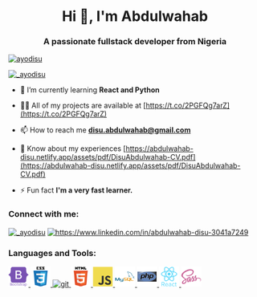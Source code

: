 <h1 align="center">Hi 👋, I'm Abdulwahab</h1>
<h3 align="center">A passionate fullstack developer from Nigeria</h3>

<p align="left"> <a href="https://github.com/ryo-ma/github-profile-trophy"><img src="https://github-profile-trophy.vercel.app/?username=ayodisu" alt="ayodisu" /></a> </p>

<p align="left"> <a href="https://twitter.com/_ayodisu" target="blank"><img src="https://img.shields.io/twitter/follow/_ayodisu?logo=twitter&style=for-the-badge" alt="_ayodisu" /></a> </p>

- 🌱 I’m currently learning **React and Python**

- 👨‍💻 All of my projects are available at [https://t.co/2PGFQg7arZ](https://t.co/2PGFQg7arZ)

- 📫 How to reach me **disu.abdulwahab@gmail.com**

- 📄 Know about my experiences [https://abdulwahab-disu.netlify.app/assets/pdf/DisuAbdulwahab-CV.pdf](https://abdulwahab-disu.netlify.app/assets/pdf/DisuAbdulwahab-CV.pdf)

- ⚡ Fun fact **I'm a very fast learner.**


<h3 align="left">Connect with me:</h3>
<p align="left">
<a href="https://twitter.com/_ayodisu" target="blank"><img align="center" src="https://raw.githubusercontent.com/rahuldkjain/github-profile-readme-generator/master/src/images/icons/Social/twitter.svg" alt="_ayodisu" height="30" width="40" /></a>
<a href="https://linkedin.com/in/https://www.linkedin.com/in/abdulwahab-disu-3041a7249" target="blank"><img align="center" src="https://raw.githubusercontent.com/rahuldkjain/github-profile-readme-generator/master/src/images/icons/Social/linked-in-alt.svg" alt="https://www.linkedin.com/in/abdulwahab-disu-3041a7249" height="30" width="40" /></a>
</p>

<h3 align="left">Languages and Tools:</h3>
<p align="left"> <a href="https://getbootstrap.com" target="_blank" rel="noreferrer"> <img src="https://raw.githubusercontent.com/devicons/devicon/master/icons/bootstrap/bootstrap-plain-wordmark.svg" alt="bootstrap" width="40" height="40"/> </a> <a href="https://www.w3schools.com/css/" target="_blank" rel="noreferrer"> <img src="https://raw.githubusercontent.com/devicons/devicon/master/icons/css3/css3-original-wordmark.svg" alt="css3" width="40" height="40"/> </a> <a href="https://git-scm.com/" target="_blank" rel="noreferrer"> <img src="https://www.vectorlogo.zone/logos/git-scm/git-scm-icon.svg" alt="git" width="40" height="40"/> </a> <a href="https://www.w3.org/html/" target="_blank" rel="noreferrer"> <img src="https://raw.githubusercontent.com/devicons/devicon/master/icons/html5/html5-original-wordmark.svg" alt="html5" width="40" height="40"/> </a> <a href="https://developer.mozilla.org/en-US/docs/Web/JavaScript" target="_blank" rel="noreferrer"> <img src="https://raw.githubusercontent.com/devicons/devicon/master/icons/javascript/javascript-original.svg" alt="javascript" width="40" height="40"/> </a> <a href="https://www.mysql.com/" target="_blank" rel="noreferrer"> <img src="https://raw.githubusercontent.com/devicons/devicon/master/icons/mysql/mysql-original-wordmark.svg" alt="mysql" width="40" height="40"/> </a> <a href="https://www.php.net" target="_blank" rel="noreferrer"> <img src="https://raw.githubusercontent.com/devicons/devicon/master/icons/php/php-original.svg" alt="php" width="40" height="40"/> </a> <a href="https://reactjs.org/" target="_blank" rel="noreferrer"> <img src="https://raw.githubusercontent.com/devicons/devicon/master/icons/react/react-original-wordmark.svg" alt="react" width="40" height="40"/> </a> <a href="https://sass-lang.com" target="_blank" rel="noreferrer"> <img src="https://raw.githubusercontent.com/devicons/devicon/master/icons/sass/sass-original.svg" alt="sass" width="40" height="40"/> </a> </p>



